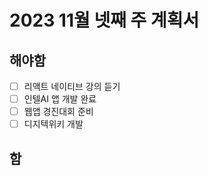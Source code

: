 # 2023 11월 넷째 주 계획서

## 해야함
- [ ] 리액트 네이티브 강의 듣기
- [ ] 인텔AI 앱 개발 완료
- [ ] 웹앱 경진대회 준비
- [ ] 디지텍위키 개발

## 함
